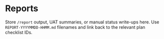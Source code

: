# Reports

Store `/report` output, UAT summaries, or manual status write-ups here. Use `REPORT-YYYYMMDD-HHMM.md` filenames and link back to the relevant plan checklist IDs.

